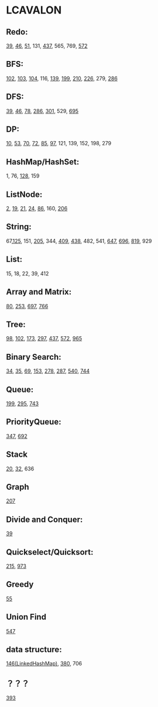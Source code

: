 # LCAVALON 

## Redo:
[39](https://github.com/LiEAEX/LCAVALON/blob/master/src/39.%20Combination%20Sum.java),
[46](https://github.com/LiEAEX/LCAVALON/blob/master/src/46.%20Permutations.java),
[51](https://github.com/LiEAEX/LCAVALON/blob/master/src/51.%20N-Queens.java), 131, 
[437](https://github.com/LiEAEX/LCAVALON/blob/master/src/437.%20Path%20Sum%20III.java), 565, 769, 
[572](https://github.com/LiEAEX/LCAVALON/blob/master/src/572.%20Subtree%20of%20Another%20Tree.java)

## BFS:
[102](https://github.com/LiEAEX/LCAVALON/blob/master/src/102.%20Binary%20Tree%20Level%20Order%20Traversal_BFS.java), [103](https://github.com/LiEAEX/LCAVALON/blob/master/src/103.%20Binary%20Tree%20Zigzag%20Level%20Order%20Traversal.java), [104](https://github.com/LiEAEX/LCAVALON/blob/master/src/104.%20Maximum%20Depth%20of%20Binary%20Tree_BFS.java), 116, [139](https://github.com/LiEAEX/LCAVALON/blob/master/src/139.%20Word%20Break_BFS%20Approach.java), [199](https://github.com/LiEAEX/LCAVALON/blob/master/src/199.%20Binary%20Tree%20Right%20Side%20View.java), [210](https://github.com/LiEAEX/LCAVALON/blob/master/src/210.%20Course%20Schedule%20II.java), [226](https://github.com/LiEAEX/LCAVALON/blob/master/src/226.%20Invert%20Binary%20Tree_BFS.java), 279, [286](https://github.com/LiEAEX/LCAVALON/blob/master/src/286.%20Walls%20and%20Gates.java)
## DFS: 
[39](https://github.com/LiEAEX/LCAVALON/blob/master/src/39.%20Combination%20Sum.java), [46](https://github.com/LiEAEX/LCAVALON/blob/master/src/46.%20Permutations.java), [78](https://github.com/LiEAEX/LCAVALON/blob/master/src/78.%20Subsets_BackTracking.java), [286](https://github.com/LiEAEX/LCAVALON/blob/master/src/286.%20Walls%20and%20Gates.java), [301](https://github.com/LiEAEX/LCAVALON/blob/master/src/301.%20Remove%20Invalid%20Parentheses_DFS.java), 529, [695](https://github.com/LiEAEX/LCAVALON/blob/master/src/695.%20Max%20Area%20of%20Island.java)
## DP:
[10](https://github.com/LiEAEX/LCAVALON/blob/master/src/10.%20Regular%20Expression%20Matching.java), [53](https://github.com/LiEAEX/LCAVALON/blob/master/src/53.%20Maximum%20Subarray_DP.java), [70](https://github.com/LiEAEX/LCAVALON/blob/master/src/70.%20Climbing%20Stairs.java), [72](https://github.com/LiEAEX/LCAVALON/blob/master/src/72.%20Edit%20Distance_DP.java), [85](https://github.com/LiEAEX/LCAVALON/blob/master/src/85.%20Maximal%20Rectangle_DP.java), [97](https://github.com/LiEAEX/LCAVALON/blob/master/src/97.%20Interleaving%20String_DP.java), 121, 139, 152, 198, 279
## HashMap/HashSet: 
1, 76, [128](https://github.com/LiEAEX/LCAVALON/blob/master/src/128.%20Longest%20Consecutive%20Sequence.java), 159
## ListNode:
[2](https://github.com/LiEAEX/LCAVALON/blob/master/src/2.%20Add%20Two%20Numbers.java), [19](https://github.com/LiEAEX/LCAVALON/blob/master/src/19.%20Remove%20Nth%20Node%20From%20End%20of%20List.java), [21](https://github.com/LiEAEX/LCAVALON/blob/master/src/21.%20Merge%20Two%20Sorted%20Lists%20ver2.java), [24](https://github.com/LiEAEX/LCAVALON/blob/master/src/24.%20Swap%20Nodes%20in%20Pairs.java), [86](https://github.com/LiEAEX/LCAVALON/blob/master/src/86.%20Partition%20List.java), 160, [206](https://github.com/LiEAEX/LCAVALON/blob/master/src/206.%20Reverse%20Linked%20List.java)
## String: 
67,[125](https://github.com/LiEAEX/LCAVALON/blob/master/src/125.%20Valid%20Palindrome.java), 151, [205](https://github.com/LiEAEX/LCAVALON/blob/master/src/205.%20Isomorphic%20Strings.java), 344, [409](https://github.com/LiEAEX/LCAVALON/blob/master/src/409.%20Longest%20Palindrome.java), [438](https://github.com/LiEAEX/LCAVALON/blob/master/src/438.%20Find%20All%20Anagrams%20in%20a%20String.java), 482, 541, [647](https://github.com/LiEAEX/LCAVALON/blob/master/src/647.%20Palindromic%20Substrings.java), [696](https://github.com/LiEAEX/LCAVALON/blob/master/src/696.%20Count%20Binary%20Substrings.java), [819](https://github.com/LiEAEX/LCAVALON/blob/master/src/819.%20Most%20Common%20Word.java), 929
## List:
15, 18, 22, 39, 412
## Array and Matrix:
[80](https://github.com/LiEAEX/LCAVALON/blob/master/src/80.%20Remove%20Duplicates%20from%20Sorted%20Array%20II.java), 
[253](https://github.com/LiEAEX/LCAVALON/blob/master/src/253.%20Meeting%20Rooms%20II.java), [697](https://github.com/LiEAEX/LCAVALON/blob/master/src/697.%20Degree%20of%20an%20Array.java), [766](https://github.com/LiEAEX/LCAVALON/blob/master/src/766.%20Toeplitz%20Matrix.java)
## Tree:
[98](https://github.com/LiEAEX/LCAVALON/blob/master/src/98.%20Validate%20Binary%20Search%20Tree.java), [102](https://github.com/LiEAEX/LCAVALON/blob/master/src/102.%20Binary%20Tree%20Level%20Order%20Traversal_BFS.java), [173](https://github.com/LiEAEX/LCAVALON/blob/master/src/173.%20Binary%20Search%20Tree%20Iterator.java), [297](https://github.com/LiEAEX/LCAVALON/blob/master/src/297.%20Serialize%20and%20Deserialize%20Binary%20Tree.java), [437](https://github.com/LiEAEX/LCAVALON/blob/master/src/437.%20Path%20Sum%20III.java), [572](https://github.com/LiEAEX/LCAVALON/blob/master/src/572.%20Subtree%20of%20Another%20Tree.java), [965](https://github.com/LiEAEX/LCAVALON/blob/master/src/965.%20Univalued%20Binary%20Tree.java)
## Binary Search:
[34](https://github.com/LiEAEX/LCAVALON/blob/master/src/34.%20Find%20First%20and%20Last%20Position%20of%20Element%20in%20Sorted%20Array.java), 
[35](https://github.com/LiEAEX/LCAVALON/blob/master/src/35.%20Search%20Insert%20Position.java), [69](https://github.com/LiEAEX/LCAVALON/blob/master/src/69.%20Sqrt(x).java), [153](https://github.com/LiEAEX/LCAVALON/blob/master/src/153.%20Find%20Minimum%20in%20Rotated%20Sorted%20Array.java), [278](https://github.com/LiEAEX/LCAVALON/blob/master/src/278.%20First%20Bad%20Version.java), [287](https://github.com/LiEAEX/LCAVALON/blob/master/src/287.%20Find%20the%20Duplicate%20Number.java), [540](https://github.com/LiEAEX/LCAVALON/blob/master/src/540.%20Single%20Element%20in%20a%20Sorted%20Array.java), [744](https://github.com/LiEAEX/LCAVALON/blob/master/src/744.%20Find%20Smallest%20Letter%20Greater%20Than%20Target.java)
## Queue:
[199](https://github.com/LiEAEX/LCAVALON/blob/master/src/199.%20Binary%20Tree%20Right%20Side%20View.java), [295](https://github.com/LiEAEX/LCAVALON/blob/master/src/295.%20Find%20Median%20from%20Data%20Stream.java), [743](https://github.com/LiEAEX/LCAVALON/blob/master/src/743.%20Network%20Delay%20Time.java)
## PriorityQueue:
[347](https://github.com/LiEAEX/LCAVALON/blob/master/src/347.%20Top%20K%20Frequent%20Elements.java), [692](https://github.com/LiEAEX/LCAVALON/blob/master/src/692.%20Top%20K%20Frequent%20Words.java)
## Stack
[20](https://github.com/LiEAEX/LCAVALON/blob/master/src/20.%20Valid%20Parentheses.java), [32](https://github.com/LiEAEX/LCAVALON/blob/master/src/32.%20Longest%20Valid%20Parentheses.java), 636
## Graph
[207](https://github.com/LiEAEX/LCAVALON/blob/master/src/207.%20Course%20Schedule.java)
## Divide and Conquer:
[39](https://github.com/LiEAEX/LCAVALON/blob/master/src/23.%20Merge%20k%20Sorted%20Lists.java)
## Quickselect/Quicksort:
[215](https://github.com/LiEAEX/LCAVALON/blob/master/src/215.%20Kth%20Largest%20Element%20in%20an%20Array.java), [973](https://github.com/LiEAEX/LCAVALON/blob/master/src/973.%20K%20Closest%20Points%20to%20Origin.java)
## Greedy
[55](https://github.com/LiEAEX/LCAVALON/blob/master/src/55.%20Jump%20Game.java)
## Union Find
[547](https://github.com/LiEAEX/LCAVALON/blob/master/src/547.%20Friend%20Circles_Union_Find.java)
## data structure:
[146(LinkedHashMap)](https://github.com/LiEAEX/LCAVALON/blob/master/src/146.%20LRU%20Cache.java), [380](https://github.com/LiEAEX/LCAVALON/blob/master/src/380.%20Insert%20Delete%20GetRandom%20O(1).java), 706
## ？？？
[393](https://github.com/LiEAEX/LCAVALON/blob/master/src/393.%20UTF-8%20Validation.java)
